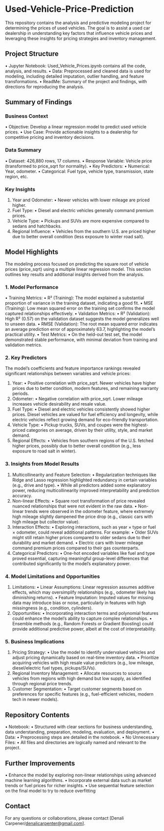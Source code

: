 # Used-Vehicle-Price-Prediction

This repository contains the analysis and predictive modeling project for determining the prices of used vehicles. The goal is to assist a used car dealership in understanding key factors that influence vehicle prices and leveraging these insights for pricing strategies and inventory management.

## Project Structure
•	Jupyter Notebook: Used_Vehicle_Prices.ipynb contains all the code, analysis, and results.
•	Data: Preprocessed and cleaned data is used for modeling, including detailed imputation, outlier handling, and feature transformations.
•	ReadMe: Summary of the project and findings, with directions for reproducing the analysis.

## Summary of Findings

### Business Context
•	Objective: Develop a linear regression model to predict used vehicle prices.
•	Use Case: Provide actionable insights to a dealership for competitive pricing and inventory decisions.

### Data Summary
•	Dataset: 426,880 rows, 17 columns.
•	Response Variable: Vehicle price (transformed to price_sqrt for normality).
•	Key Predictors:
	•	Numerical: Year, odometer.
	•	Categorical: Fuel type, vehicle type, transmission, state region, etc.

### Key Insights
1.	Year and Odometer:
	•	Newer vehicles with lower mileage are priced higher.
2.	Fuel Type:
	•	Diesel and electric vehicles generally command premium prices.
3.	Vehicle Type:
	•	Pickups and SUVs are more expensive compared to sedans and hatchbacks.
4.	Regional Influence:
	•	Vehicles from the southern U.S. are priced higher due to better overall condition (less exposure to winter road salt).

## Model Highlights

The modeling process focused on predicting the square root of vehicle prices (price_sqrt) using a multiple linear regression model. This section outlines key results and additional insights derived from the analysis.

### 1. Model Performance
•	Training Metrics:
	•	R² (Training): The model explained a substantial proportion of variance in the training dataset, indicating a good fit.
•	MSE (Training): Low mean squared error on the training set confirms the model captured relationships effectively.
•	Validation Metrics:
	•	R² (Validation): High R² (0.57) on the validation dataset suggests the model generalizes well to unseen data.
	•	RMSE (Validation): The root mean squared error indicates an average prediction error of approximately 63.7, highlighting the model’s practical utility.
•	Test Metrics:
	•	On the held-out test set, the model demonstrated stable performance, with minimal deviation from training and validation metrics.

### 2. Key Predictors

The model’s coefficients and feature importance rankings revealed significant relationships between variables and vehicle prices:
1.	Year:
	•	Positive correlation with price_sqrt. Newer vehicles have higher prices due to better condition, modern features, and remaining warranty periods.
2.	Odometer:
	•	Negative correlation with price_sqrt. Lower mileage increases vehicle desirability and resale value.
3.	Fuel Type:
	•	Diesel and electric vehicles consistently showed higher prices. Diesel vehicles are valued for fuel efficiency and longevity, while electric vehicles reflect growing demand for eco-friendly transportation.
4.	Vehicle Type:
	•	Pickup trucks, SUVs, and coupes were the highest-priced categories on average, driven by their utility, style, and market demand.
5.	Regional Effects:
	•	Vehicles from southern regions of the U.S. fetched higher prices, possibly due to better overall condition (e.g., less exposure to road salt in winter).

### 3. Insights from Model Results

1.	Multicollinearity and Feature Selection:
	•	Regularization techniques like Ridge and Lasso regression highlighted redundancy in certain variables (e.g., drive and type).
	•	While all predictors added some explanatory power, reducing multicollinearity improved interpretability and prediction accuracy.
2.	Non-linear Effects:
	•	Square root transformation of price revealed nuanced relationships that were not evident in the raw data.
	•	Non-linear trends were observed in the odometer feature, where extremely high mileage slightly dampened the price drop (e.g., classic cars with high mileage but collector value).
3.	Interaction Effects:
	•	Exploring interactions, such as year × type or fuel × odometer, could reveal additional patterns. For example:
	•	Older SUVs might still retain higher prices compared to older sedans due to their durability and market demand.
	•	Electric cars with lower mileage command premium prices compared to their gas counterparts.
4.	Categorical Predictors:
	•	One-hot encoded variables like fuel and type proved essential, capturing meaningful group-level differences that contributed significantly to the model’s explanatory power.

### 4. Model Limitations and Opportunities

1.	Limitations:
	•	Linear Assumptions: Linear regression assumes additive effects, which may oversimplify relationships (e.g., odometer likely has diminishing returns).
	•	Feature Imputation: Imputed values for missing data may introduce bias or noise, particularly in features with high missingness (e.g., condition, cylinders).
2.	Opportunities:
	•	Incorporating interaction terms and polynomial features could enhance the model’s ability to capture complex relationships.
	•	Ensemble methods (e.g., Random Forests or Gradient Boosting) could provide additional predictive power, albeit at the cost of interpretability.

### 5. Business Implications

1.	Pricing Strategy:
	•	Use the model to identify undervalued vehicles and adjust pricing dynamically based on real-time inventory data.
	•	Prioritize acquiring vehicles with high resale value predictors (e.g., low mileage, diesel/electric fuel types, pickups/SUVs).
2.	Regional Inventory Management:
	•	Allocate resources to source vehicles from regions with high demand but low supply, as identified through regional price trends.
3.	Customer Segmentation:
	•	Target customer segments based on preferences for specific features (e.g., fuel-efficient vehicles, modern tech in newer models).

## Repository Contents
•	Notebook:
	•	Structured with clear sections for business understanding, data understanding, preparation, modeling, evaluation, and deployment.
•	Data:
	•	Preprocessing steps are detailed in the notebook.
•	No Unnecessary Files:
	•	All files and directories are logically named and relevant to the project.

## Further Improvements
•	Enhance the model by exploring non-linear relationships using advanced machine learning algorithms.
•	Incorporate external data such as market trends or fuel prices for richer insights.
•	Use sequential feature selection on the final model to try to reduce overfitting

## Contact

For any questions or collaborations, please contact [Denali Carpener/denalicarpenter@gmail.com].